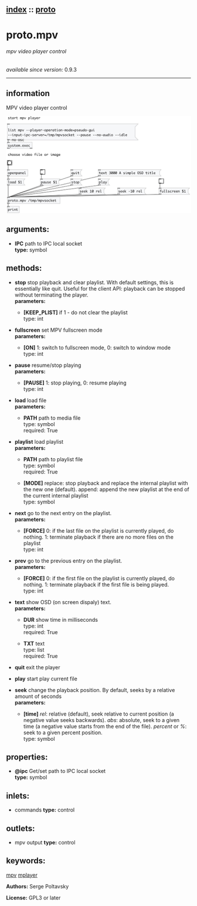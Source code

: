 [index](index.html) :: [proto](category_proto.html)
---

# proto.mpv

###### mpv video player control

*available since version:* 0.9.3

---


## information
MPV video player control



[![example](../examples/img/proto.mpv.jpg)](../examples/pd/proto.mpv.pd)



## arguments:

* **IPC**
path to IPC local socket<br>
__type:__ symbol<br>



## methods:

* **stop**
stop playback and clear playlist. With default settings, this is essentially
like quit. Useful for the client API: playback can be stopped without
terminating the player.<br>
  __parameters:__
  - **[KEEP_PLIST]** if 1 - do not clear the playlist<br>
    type: int <br>

* **fullscreen**
set MPV fullscreen mode<br>
  __parameters:__
  - **[ON]** 1: switch to fullscreen mode, 0: switch to window mode<br>
    type: int <br>

* **pause**
resume/stop playing<br>
  __parameters:__
  - **[PAUSE]** 1: stop playing, 0: resume playing<br>
    type: int <br>

* **load**
load file<br>
  __parameters:__
  - **PATH** path to media file<br>
    type: symbol <br>
    required: True <br>

* **playlist**
load playlist<br>
  __parameters:__
  - **PATH** path to playlist file<br>
    type: symbol <br>
    required: True <br>

  - **[MODE]** replace: stop playback and replace the internal playlist with the new one (default). append: append the new playlist at the end of the current internal playlist<br>
    type: symbol <br>

* **next**
go to the next entry on the playlist.<br>
  __parameters:__
  - **[FORCE]** 0: if the last file on the playlist is currently played, do nothing. 1: terminate playback if there are no more files on the playlist<br>
    type: int <br>

* **prev**
go to the previous entry on the playlist.<br>
  __parameters:__
  - **[FORCE]** 0: if the first file on the playlist is currently played, do nothing. 1: terminate playback if the first file is being played.<br>
    type: int <br>

* **text**
show OSD (on screen dispaly) text.<br>
  __parameters:__
  - **DUR** show time in milliseconds<br>
    type: int <br>
    required: True <br>

  - **TXT** text<br>
    type: list <br>
    required: True <br>

* **quit**
exit the player<br>

* **play**
start play current file<br>

* **seek**
change the playback position. By default, seeks by a relative amount of seconds<br>
  __parameters:__
  - **[time]** *rel*: relative (default), seek relative to current position (a negative value seeks backwards). *abs*: absolute, seek to a given time (a negative value starts from the end of the file). *percent* or *%*: seek to a given percent position.<br>
    type: symbol <br>




## properties:

* **@ipc** 
Get/set path to IPC local socket<br>
__type:__ symbol<br>



## inlets:

* commands 
__type:__ control<br>



## outlets:

* mpv output
__type:__ control<br>



## keywords:

[mpv](keywords/mpv.html)
[mplayer](keywords/mplayer.html)






**Authors:** Serge Poltavsky




**License:** GPL3 or later





